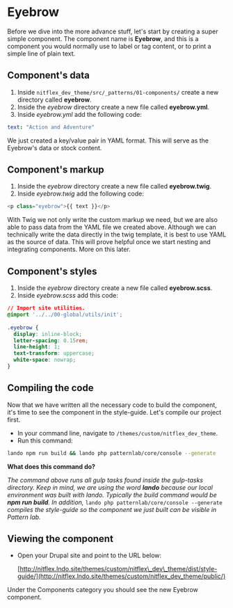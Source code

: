 # Eyebrow

Before we dive into the more advance stuff, let's start by creating a super simple component. The component name is **Eyebrow**, and this is a component you would normally use to label or tag content, or to print a simple line of plain text.

## Component's data

1. Inside `nitflex_dev_theme/src/_patterns/01-components/` create a new directory called **eyebrow**.
2. Inside the _eyebrow_ directory create a new file called **eyebrow.yml**.
3. Inside _eyebrow.yml_ add the following code:

```yaml
text: "Action and Adventure"
```

We just created a key/value pair in YAML format. This will serve as the Eyebrow's data or stock content.

## Component's markup

1. Inside the _eyebrow_ directory create a new file called **eyebrow.twig**.
2. Inside _eyebrow.twig_ add the following code:

```php
<p class="eyebrow">{{ text }}</p>
```

With Twig we not only write the custom markup we need, but we are also able to pass data from the YAML file we created above. Although we can technically write the data directly in the twig template, it is best to use YAML as the source of data. This will prove helpful once we start nesting and integrating components. More on this later.

## Component's styles

1. Inside the _eyebrow_ directory create a new file called **eyebrow.scss**.
2. Inside _eyebrow.scss_ add this code:

```css
// Import site utilities.
@import '../../00-global/utils/init';
​
.eyebrow {
  display: inline-block;
  letter-spacing: 0.15rem;
  line-height: 1;
  text-transform: uppercase;
  white-space: nowrap;
}
```

## Compiling the code

Now that we have written all the necessary code to build the component, it's time to see the component in the style-guide. Let's compile our project first.

* In your command line, navigate to `/themes/custom/nitflex_dev_theme`.
* Run this command:

```bash
lando npm run build && lando php patternlab/core/console --generate
```

**What does this command do?**

_The command above runs all gulp tasks found inside the gulp-tasks directory. Keep in mind, we are using the word **lando** because our local environment was built with lando. Typically the build command would be **npm run build**. In addition,_ `lando php patternlab/core/console --generate` _compiles the style-guide so the component we just built can be visible in Pattern lab._

## Viewing the component

* Open your Drupal site and point to the URL below:

  [http://nitflex.lndo.site/themes/custom/nitflex\_dev\_theme/dist/style-guide/](http://nitflex.lndo.site/themes/custom/nitflex_dev_theme/public/)

Under the Components category you should see the new Eyebrow component.

